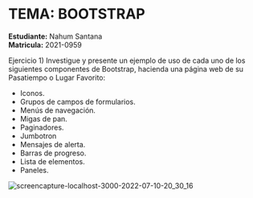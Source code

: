 # TEMA: BOOTSTRAP

**Estudiante:** Nahum Santana<br>
**Matricula:** 2021-0959

Ejercicio 1) Investigue y presente un ejemplo de uso de cada uno de los siguientes componentes de
Bootstrap, hacienda una página web de su Pasatiempo o Lugar Favorito:

- Iconos.
- Grupos de campos de formularios.
- Menús de navegación.
- Migas de pan.
- Paginadores.
- Jumbotron
- Mensajes de alerta.
- Barras de progreso.
- Lista de elementos.
- Paneles.

![screencapture-localhost-3000-2022-07-10-20_30_16](https://user-images.githubusercontent.com/37852973/178168634-ea57e2b4-c3b5-466f-a407-0574cb2987de.png)

